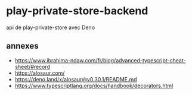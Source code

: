 # play-private-store-backend
api de play-private-store avec Deno

## annexes
 - https://www.ibrahima-ndaw.com/fr/blog/advanced-typescript-cheat-sheet/#record
 - https://alosaur.com/
 - https://deno.land/x/alosaur@v0.30.1/README.md
 - https://www.typescriptlang.org/docs/handbook/decorators.html

